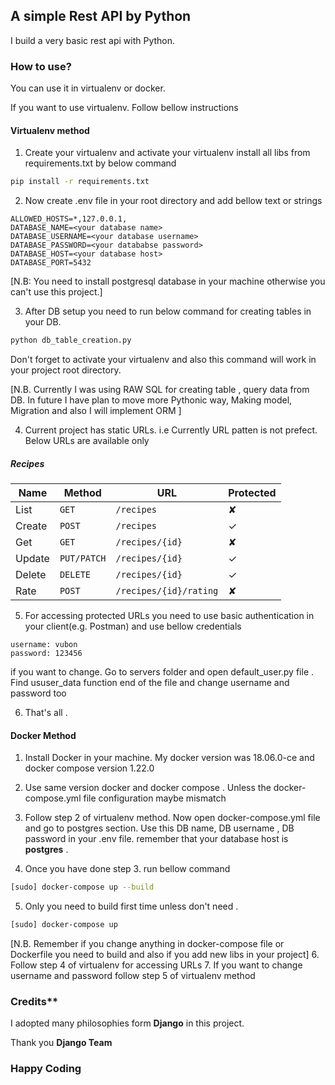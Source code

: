 ## A simple Rest API by Python 
I build a very basic rest api with Python. 

### How to use?
You can use it in virtualenv or docker. 

If you want to use virtualenv. Follow bellow instructions 

#### Virtualenv method

1. Create your virtualenv and activate your virtualenv install all libs from requirements.txt by below command

```bash
pip install -r requirements.txt 
```
2. Now create .env file in your root directory and add bellow text or strings 
```code
ALLOWED_HOSTS=*,127.0.0.1,
DATABASE_NAME=<your database name>
DATABASE_USERNAME=<your database username>
DATABASE_PASSWORD=<your datababse password>
DATABASE_HOST=<your database host>
DATABASE_PORT=5432
```
[N.B: You need to install postgresql database in your machine otherwise you can't use this project.]

3. After DB setup you need to run below command for creating tables in your DB. 

```bash
python db_table_creation.py
```
Don't forget to activate your virtualenv and also this command will work in your project root directory.

[N.B. Currently I was using RAW SQL for creating table , query data from DB. In future I have plan to move more Pythonic way, 
Making model, Migration and also I will implement ORM ]

4. Current project has static URLs. i.e Currently URL patten is not prefect. Below URLs are available only 

##### Recipes

| Name   | Method      | URL                    | Protected |
| ---    | ---         | ---                    | ---       |
| List   | `GET`       | `/recipes`             | ✘         |
| Create | `POST`      | `/recipes`             | ✓         |
| Get    | `GET`       | `/recipes/{id}`        | ✘         |
| Update | `PUT/PATCH` | `/recipes/{id}`        | ✓         |
| Delete | `DELETE`    | `/recipes/{id}`        | ✓         |
| Rate   | `POST`      | `/recipes/{id}/rating` | ✘         |

5. For accessing protected URLs you need to use basic authentication in your client(e.g. Postman) and use bellow credentials
```text
username: vubon
password: 123456

``` 
if you want to change. Go to servers folder and open default_user.py file . Find ususer_data function end of the file and change username and password too

6. That's all . 

#### Docker Method

1. Install Docker in your machine. My docker version was 18.06.0-ce and docker compose version 1.22.0
2. Use same version docker and docker compose . Unless the docker-compose.yml file configuration maybe mismatch 
3. Follow step 2 of virtualenv method. Now open docker-compose.yml file and go to postgres section. Use this DB name, DB username , DB password in your .env file.
remember that your database host is **postgres** .

4. Once you have done step 3. run bellow command 
```bash
[sudo] docker-compose up --build 
```
5. Only you need to build first time unless don't need . 
```bash
[sudo] docker-compose up
```
[N.B. Remember if you change anything in docker-compose file or Dockerfile you need to build and also if you add new libs in your project]
6. Follow step 4 of virtualenv for accessing URLs
7. If you want to change username and password follow step 5 of virtualenv method



### Credits**
I adopted many philosophies form **Django** in this project.

Thank you **Django Team** 

### Happy Coding 


